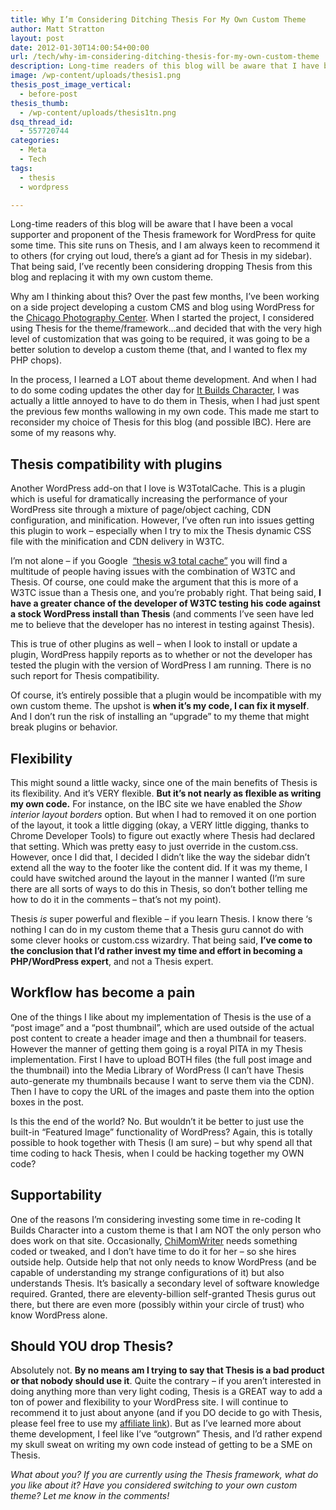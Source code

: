 ```yaml
---
title: Why I’m Considering Ditching Thesis For My Own Custom Theme
author: Matt Stratton
layout: post
date: 2012-01-30T14:00:54+00:00
url: /tech/why-im-considering-ditching-thesis-for-my-own-custom-theme
description: Long-time readers of this blog will be aware that I have been a vocal supporter and proponent of the Thesis framework for WordPress for quite some time. This site runs on Thesis, and I am always keen to recommend it to others. That being said, I&#8217;ve recently been considering dropping Thesis from this blog and replacing it with my own custom theme.
image: /wp-content/uploads/thesis1.png
thesis_post_image_vertical:
  - before-post
thesis_thumb:
  - /wp-content/uploads/thesis1tn.png
dsq_thread_id:
  - 557720744
categories:
  - Meta
  - Tech
tags:
  - thesis
  - wordpress

---
```

Long-time readers of this blog will be aware that I have been a vocal supporter and proponent of the Thesis framework for WordPress for quite some time. This site runs on Thesis, and I am always keen to recommend it to others (for crying out loud, there&#8217;s a giant ad for Thesis in my sidebar). That being said, I&#8217;ve recently been considering dropping Thesis from this blog and replacing it with my own custom theme.

Why am I thinking about this? Over the past few months, I&#8217;ve been working on a side project developing a custom CMS and blog using WordPress for the <a href="http://www.chicagophoto.org" target="_blank">Chicago Photography Center</a>. When I started the project, I considered using Thesis for the theme/framework&#8230;and decided that with the very high level of customization that was going to be required, it was going to be a better solution to develop a custom theme (that, and I wanted to flex my PHP chops).

In the process, I learned a LOT about theme development. And when I had to do some coding updates the other day for <a href="http://www.itbuildscharacter.com" target="_blank">It Builds Character</a>, I was actually a little annoyed to have to do them in Thesis, when I had just spent the previous few months wallowing in my own code. This made me start to reconsider my choice of Thesis for this blog (and possible IBC). Here are some of my reasons why.

## Thesis compatibility with plugins

Another WordPress add-on that I love is W3TotalCache. This is a plugin which is useful for dramatically increasing the performance of your WordPress site through a mixture of page/object caching, CDN configuration, and minification. However, I&#8217;ve often run into issues getting this plugin to work &#8211; especially when I try to mix the Thesis dynamic CSS file with the minification and CDN delivery in W3TC.

I&#8217;m not alone &#8211; if you Google  <a href="http://www.google.com/search?q=thesis+w3+total+cache" target="_blank">&#8220;thesis w3 total cache&#8221;</a> you will find a multitude of people having issues with the combination of W3TC and Thesis. Of course, one could make the argument that this is more of a W3TC issue than a Thesis one, and you&#8217;re probably right. That being said, **I have a greater chance of the developer of W3TC testing his code against a stock WordPress install than Thesis** (and comments I&#8217;ve seen have led me to believe that the developer has no interest in testing against Thesis).

This is true of other plugins as well &#8211; when I look to install or update a plugin, WordPress happily reports as to whether or not the developer has tested the plugin with the version of WordPress I am running. There is no such report for Thesis compatibility.

Of course, it&#8217;s entirely possible that a plugin would be incompatible with my own custom theme. The upshot is **when it&#8217;s my code, I can fix it myself**. And I don&#8217;t run the risk of installing an &#8220;upgrade&#8221; to my theme that might break plugins or behavior.

## Flexibility

This might sound a little wacky, since one of the main benefits of Thesis is its flexibility. And it&#8217;s VERY flexible. **But it&#8217;s not nearly as flexible as writing my own code.** For instance, on the IBC site we have enabled the _Show interior layout borders_ option. But when I had to removed it on one portion of the layout, it took a little digging (okay, a VERY little digging, thanks to Chrome Developer Tools) to figure out exactly where Thesis had declared that setting. Which was pretty easy to just override in the custom.css. However, once I did that, I decided I didn&#8217;t like the way the sidebar didn&#8217;t extend all the way to the footer like the content did. If it was my theme, I could have switched around the layout in the manner I wanted (I&#8217;m sure there are all sorts of ways to do this in Thesis, so don&#8217;t bother telling me how to do it in the comments &#8211; that&#8217;s not my point).

Thesis _is_ super powerful and flexible &#8211; if you learn Thesis. I know there &#8216;s nothing I can do in my custom theme that a Thesis guru cannot do with some clever hooks or custom.css wizardry. That being said, **I&#8217;ve come to the conclusion that I&#8217;d rather invest my time and effort in becoming a PHP/WordPress expert**, and not a Thesis expert.

## Workflow has become a pain

One of the things I like about my implementation of Thesis is the use of a &#8220;post image&#8221; and a &#8220;post thumbnail&#8221;, which are used outside of the actual post content to create a header image and then a thumbnail for teasers. However the manner of getting them going is a royal PITA in my Thesis implementation. First I have to upload BOTH files (the full post image and the thumbnail) into the Media Library of WordPress (I can&#8217;t have Thesis auto-generate my thumbnails because I want to serve them via the CDN). Then I have to copy the URL of the images and paste them into the option boxes in the post.

Is this the end of the world? No. But wouldn&#8217;t it be better to just use the built-in &#8220;Featured Image&#8221; functionality of WordPress? Again, this is totally possible to hook together with Thesis (I am sure) &#8211; but why spend all that time coding to hack Thesis, when I could be hacking together my OWN code?

## Supportability

One of the reasons I&#8217;m considering investing some time in re-coding It Builds Character into a custom theme is that I am NOT the only person who does work on that site. Occasionally, <a href="http://twitter.com/ChiMomWriter" target="_blank">ChiMomWriter</a> needs something coded or tweaked, and I don&#8217;t have time to do it for her &#8211; so she hires outside help. Outside help that not only needs to know WordPress (and be capable of understanding my strange configurations of it) but also understands Thesis. It&#8217;s basically a secondary level of software knowledge required. Granted, there are eleventy-billion self-granted Thesis gurus out there, but there are even more (possibly within your circle of trust) who know WordPress alone.

## Should YOU drop Thesis?

Absolutely not. **By no means am I trying to say that Thesis is a bad product or that nobody should use it**. Quite the contrary &#8211; if you aren&#8217;t interested in doing anything more than very light coding, Thesis is a GREAT way to add a ton of power and flexibility to your WordPress site. I will continue to recommend it to just about anyone (and if you DO decide to go with Thesis, please feel free to use my <a href="/thesis" target="_blank">affiliate link</a>). But as I&#8217;ve learned more about theme development, I feel like I&#8217;ve &#8220;outgrown&#8221; Thesis, and I&#8217;d rather expend my skull sweat on writing my own code instead of getting to be a SME on Thesis.

_What about you? If you are currently using the Thesis framework, what do you like about it? Have you considered switching to your own custom theme? Let me know in the comments!_

&nbsp;